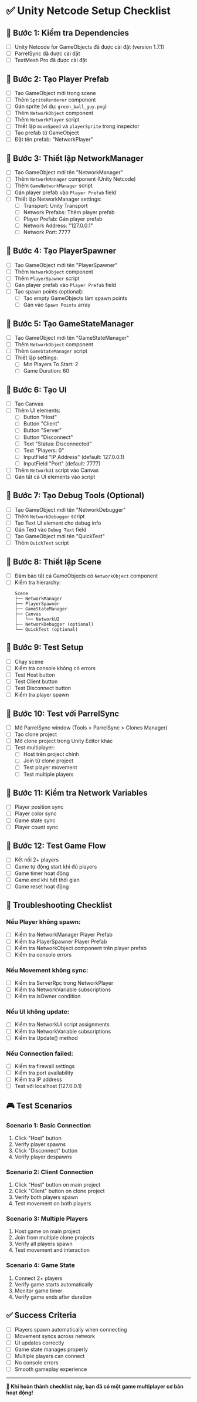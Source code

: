 # ✅ Unity Netcode Setup Checklist

## 🎯 **Bước 1: Kiểm tra Dependencies**
- [ ] Unity Netcode for GameObjects đã được cài đặt (version 1.7.1)
- [ ] ParrelSync đã được cài đặt
- [ ] TextMesh Pro đã được cài đặt

## 🎯 **Bước 2: Tạo Player Prefab**
- [ ] Tạo GameObject mới trong scene
- [ ] Thêm `SpriteRenderer` component
- [ ] Gán sprite (ví dụ: `green_ball_guy.png`)
- [ ] Thêm `NetworkObject` component
- [ ] Thêm `NetworkPlayer` script
- [ ] Thiết lập `moveSpeed` và `playerSprite` trong inspector
- [ ] Tạo prefab từ GameObject
- [ ] Đặt tên prefab: "NetworkPlayer"

## 🎯 **Bước 3: Thiết lập NetworkManager**
- [ ] Tạo GameObject mới tên "NetworkManager"
- [ ] Thêm `NetworkManager` component (Unity Netcode)
- [ ] Thêm `GameNetworkManager` script
- [ ] Gán player prefab vào `Player Prefab` field
- [ ] Thiết lập NetworkManager settings:
  - [ ] Transport: Unity Transport
  - [ ] Network Prefabs: Thêm player prefab
  - [ ] Player Prefab: Gán player prefab
  - [ ] Network Address: "127.0.0.1"
  - [ ] Network Port: 7777

## 🎯 **Bước 4: Tạo PlayerSpawner**
- [ ] Tạo GameObject mới tên "PlayerSpawner"
- [ ] Thêm `NetworkObject` component
- [ ] Thêm `PlayerSpawner` script
- [ ] Gán player prefab vào `Player Prefab` field
- [ ] Tạo spawn points (optional):
  - [ ] Tạo empty GameObjects làm spawn points
  - [ ] Gán vào `Spawn Points` array

## 🎯 **Bước 5: Tạo GameStateManager**
- [ ] Tạo GameObject mới tên "GameStateManager"
- [ ] Thêm `NetworkObject` component
- [ ] Thêm `GameStateManager` script
- [ ] Thiết lập settings:
  - [ ] Min Players To Start: 2
  - [ ] Game Duration: 60

## 🎯 **Bước 6: Tạo UI**
- [ ] Tạo Canvas
- [ ] Thêm UI elements:
  - [ ] Button "Host"
  - [ ] Button "Client"
  - [ ] Button "Server"
  - [ ] Button "Disconnect"
  - [ ] Text "Status: Disconnected"
  - [ ] Text "Players: 0"
  - [ ] InputField "IP Address" (default: 127.0.0.1)
  - [ ] InputField "Port" (default: 7777)
- [ ] Thêm `NetworkUI` script vào Canvas
- [ ] Gán tất cả UI elements vào script

## 🎯 **Bước 7: Tạo Debug Tools (Optional)**
- [ ] Tạo GameObject mới tên "NetworkDebugger"
- [ ] Thêm `NetworkDebugger` script
- [ ] Tạo Text UI element cho debug info
- [ ] Gán Text vào `Debug Text` field
- [ ] Tạo GameObject mới tên "QuickTest"
- [ ] Thêm `QuickTest` script

## 🎯 **Bước 8: Thiết lập Scene**
- [ ] Đảm bảo tất cả GameObjects có `NetworkObject` component
- [ ] Kiểm tra hierarchy:
  ```
  Scene
  ├── NetworkManager
  ├── PlayerSpawner
  ├── GameStateManager
  ├── Canvas
  │   └── NetworkUI
  ├── NetworkDebugger (optional)
  └── QuickTest (optional)
  ```

## 🎯 **Bước 9: Test Setup**
- [ ] Chạy scene
- [ ] Kiểm tra console không có errors
- [ ] Test Host button
- [ ] Test Client button
- [ ] Test Disconnect button
- [ ] Kiểm tra player spawn

## 🎯 **Bước 10: Test với ParrelSync**
- [ ] Mở ParrelSync window (Tools > ParrelSync > Clones Manager)
- [ ] Tạo clone project
- [ ] Mở clone project trong Unity Editor khác
- [ ] Test multiplayer:
  - [ ] Host trên project chính
  - [ ] Join từ clone project
  - [ ] Test player movement
  - [ ] Test multiple players

## 🎯 **Bước 11: Kiểm tra Network Variables**
- [ ] Player position sync
- [ ] Player color sync
- [ ] Game state sync
- [ ] Player count sync

## 🎯 **Bước 12: Test Game Flow**
- [ ] Kết nối 2+ players
- [ ] Game tự động start khi đủ players
- [ ] Game timer hoạt động
- [ ] Game end khi hết thời gian
- [ ] Game reset hoạt động

## 🐛 **Troubleshooting Checklist**

### **Nếu Player không spawn:**
- [ ] Kiểm tra NetworkManager Player Prefab
- [ ] Kiểm tra PlayerSpawner Player Prefab
- [ ] Kiểm tra NetworkObject component trên player prefab
- [ ] Kiểm tra console errors

### **Nếu Movement không sync:**
- [ ] Kiểm tra ServerRpc trong NetworkPlayer
- [ ] Kiểm tra NetworkVariable subscriptions
- [ ] Kiểm tra IsOwner condition

### **Nếu UI không update:**
- [ ] Kiểm tra NetworkUI script assignments
- [ ] Kiểm tra NetworkVariable subscriptions
- [ ] Kiểm tra Update() method

### **Nếu Connection failed:**
- [ ] Kiểm tra firewall settings
- [ ] Kiểm tra port availability
- [ ] Kiểm tra IP address
- [ ] Test với localhost (127.0.0.1)

## 🎮 **Test Scenarios**

### **Scenario 1: Basic Connection**
1. Click "Host" button
2. Verify player spawns
3. Click "Disconnect" button
4. Verify player despawns

### **Scenario 2: Client Connection**
1. Click "Host" button on main project
2. Click "Client" button on clone project
3. Verify both players spawn
4. Test movement on both players

### **Scenario 3: Multiple Players**
1. Host game on main project
2. Join from multiple clone projects
3. Verify all players spawn
4. Test movement and interaction

### **Scenario 4: Game State**
1. Connect 2+ players
2. Verify game starts automatically
3. Monitor game timer
4. Verify game ends after duration

## ✅ **Success Criteria**
- [ ] Players spawn automatically when connecting
- [ ] Movement syncs across network
- [ ] UI updates correctly
- [ ] Game state manages properly
- [ ] Multiple players can connect
- [ ] No console errors
- [ ] Smooth gameplay experience

---

**🎯 Khi hoàn thành checklist này, bạn đã có một game multiplayer cơ bản hoạt động!** 
